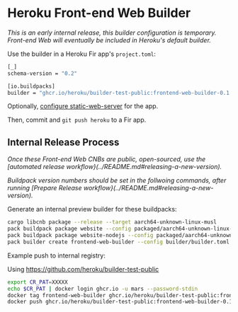 # Heroku Front-end Web Builder

*This is an early internal release, this builder configuration is temporary. Front-end Web will eventually be included in Heroku's default builder.*

Use the builder in a Heroku Fir app's `project.toml`:

```bash
[_]
schema-version = "0.2"

[io.buildpacks]
builder = "ghcr.io/heroku/builder-test-public:frontend-web-builder-0.1.1_linux-arm64"
```

Optionally, [configure static-web-server](../buildpacks/static-web-server/README.md) for the app.

Then, commit and `git push heroku` to a Fir app.

## Internal Release Process

*Once these Front-end Web CNBs are public, open-sourced, use the [automated release workflow}(../README.md#releasing-a-new-version).*

*Buildpack version numbers should be set in the follwoing commands, after running [Prepare Release workflow}(../README.md#releasing-a-new-version).*

Generate an internal preview builder for these buildpacks:

```bash
cargo libcnb package --release --target aarch64-unknown-linux-musl
pack buildpack package website --config packaged/aarch64-unknown-linux-musl/release/heroku_website/package.toml  --target "linux/arm64" --format file
pack buildpack package website-nodejs --config packaged/aarch64-unknown-linux-musl/release/heroku_website-nodejs/package.toml  --target "linux/arm64" --format file
pack builder create frontend-web-builder --config builder/builder.toml --target "linux/arm64"
```

Example push to internal registry:

Using https://github.com/heroku/builder-test-public

```bash
export CR_PAT=XXXXX
echo $CR_PAT | docker login ghcr.io -u mars --password-stdin
docker tag frontend-web-builder ghcr.io/heroku/builder-test-public:frontend-web-builder-0.1.1_linux-arm64
docker push ghcr.io/heroku/builder-test-public:frontend-web-builder-0.1.1_linux-arm64 
```
